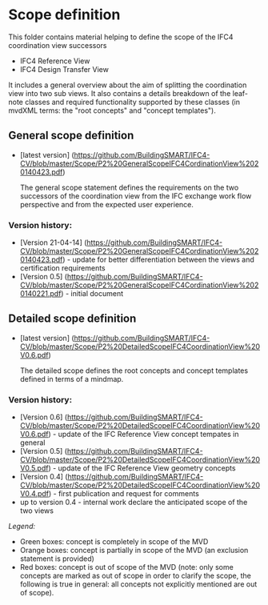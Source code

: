 # Scope definition

This folder contains material helping to define the scope of the IFC4 coordination view successors
- IFC4 Reference View
- IFC4 Design Transfer View

It includes a general overview about the aim of splitting the coordination view into two sub views. It also contains a details breakdown of the leaf-note classes and required functionality supported by these classes (in mvdXML terms: the "root concepts" and "concept templates").

## General scope definition
- [latest version] (https://github.com/BuildingSMART/IFC4-CV/blob/master/Scope/P2%20GeneralScopeIFC4CordinationView%2020140423.pdf)

  The general scope statement defines the requirements on the two successors of the coordination view from the IFC exchange work flow perspective and from the expected user experience.

### Version history:
- [Version 21-04-14]  (https://github.com/BuildingSMART/IFC4-CV/blob/master/Scope/P2%20GeneralScopeIFC4CordinationView%2020140423.pdf) - update for better differentiation between the views and certification requirements
- [Version 0.5] (https://github.com/BuildingSMART/IFC4-CV/blob/master/Scope/P2%20GeneralScopeIFC4CordinationView%2020140221.pdf) - initial document

## Detailed scope definition

- [latest version]  (https://github.com/BuildingSMART/IFC4-CV/blob/master/Scope/P2%20DetailedScopeIFC4CoordinationView%20V0.6.pdf)

  The detailed scope defines the root concepts and concept templates defined in terms of a mindmap. 

### Version history:
- [Version 0.6]  (https://github.com/BuildingSMART/IFC4-CV/blob/master/Scope/P2%20DetailedScopeIFC4CoordinationView%20V0.6.pdf) - update of the IFC Reference View concept tempates in general
- [Version 0.5] (https://github.com/BuildingSMART/IFC4-CV/blob/master/Scope/P2%20DetailedScopeIFC4CoordinationView%20V0.5.pdf) - update of the IFC Reference View geometry concepts
- [Version 0.4] (https://github.com/BuildingSMART/IFC4-CV/blob/master/Scope/P2%20DetailedScopeIFC4CoordinationView%20V0.4.pdf) - first publication and request for comments
- up to version 0.4 - internal work declare the anticipated scope of the two views

*Legend:*
- Green boxes: concept is completely in scope of the MVD
- Orange boxes: concept is partially in scope of the MVD (an exclusion statement is provided)
- Red boxes: concept is out of scope of the MVD (note: only some concepts are marked as out of scope in order to clarify the scope, the following is true in general: all concepts not explicitly mentioned are out of scope).
